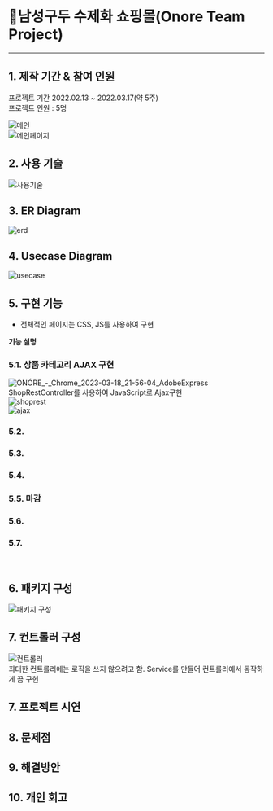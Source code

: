 # :pushpin:남성구두 수제화 쇼핑몰(Onore Team Project)
<hr>

## 1. 제작 기간 & 참여 인원
프로젝트 기간 2022.02.13 ~ 2022.03.17(약 5주) <br>
프로젝트 인원 : 5명

![메인](https://user-images.githubusercontent.com/115913274/225919477-74ebd1a4-c6c1-42a6-b7c6-6270233d5d94.png) <br>
![메인페이지](https://user-images.githubusercontent.com/115913274/226086462-27d793ed-7dc9-4e69-93e2-d4154d2d7ba0.png)



## 2. 사용 기술<br>
![사용기술](https://user-images.githubusercontent.com/115913274/226086031-faccc5e6-e769-4bcd-9bba-6945566ce0f0.JPG)

## 3. ER Diagram
![erd](https://user-images.githubusercontent.com/115913274/226086362-71784bdc-b6ca-4eac-aba7-6bed0fbdc6af.JPG)

## 4. Usecase Diagram
![usecase](https://user-images.githubusercontent.com/115913274/226086393-f2bea01a-5303-4ac3-bc32-5037c5f855fc.png)


## 5. 구현 기능
- 전체적인 페이지는 CSS, JS를 사용하여 구현 


<b>기능 설명</b>


### 5.1. 상품 카테고리 AJAX 구현

![ONÓRE_-_Chrome_2023-03-18_21-56-04_AdobeExpress](https://user-images.githubusercontent.com/115913274/226108349-a9accd3c-f938-4151-b401-4732b2d39aa6.gif)<br>
ShopRestController를 사용하여 JavaScript로 Ajax구현 <br>
![shoprest](https://user-images.githubusercontent.com/115913274/226107858-13ee44d8-d05c-4c9c-a9e1-221b6e788635.JPG) <br>
![ajax](https://user-images.githubusercontent.com/115913274/226108223-02c57255-924c-471c-9132-beda197b79b2.JPG) <br>


### 5.2. 



### 5.3.



### 5.4. 

### 5.5. 마감

 
### 5.6.

 
### 5.7.


</br>

## 6. 패키지 구성
![패키지 구성](https://user-images.githubusercontent.com/115913274/226087046-519171dd-8ccd-453e-beb2-718fff745924.JPG)

## 7. 컨트롤러 구성
![컨트롤러](https://user-images.githubusercontent.com/115913274/226087062-e9b1d4ae-6df1-41bb-98a9-d1f0934a3454.JPG) <br>
최대한 컨트롤러에는 로직을 쓰지 않으려고 함.
Service를 만들어 컨트롤러에서 동작하게 끔 구현


## 7. 프로젝트 시연


## 8. 문제점


## 9. 해결방안


## 10. 개인 회고

